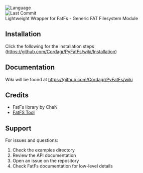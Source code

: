 ![Language](https://img.shields.io/badge/python-3.6%2B-blue?logo=python&logoColor=white)  
![Last Commit](https://img.shields.io/github/last-commit/Cordagr/PyFatFs)  
Lightweight Wrapper for FatFs - Generic FAT Filesystem Module


## Installation
Click the following for the installation steps (https://github.com/Cordagr/PyFatFs/wiki/Installation)

## Documentation
Wiki will be found at https://github.com/Cordagr/PyFatFs/wiki

## Credits

- FatFs library by ChaN 
- [FatFS Tool](https://elm-chan.org/fsw/ff/)
## Support

For issues and questions:

1. Check the examples directory
2. Review the API documentation
3. Open an issue on the repository
4. Check FatFs documentation for low-level details
